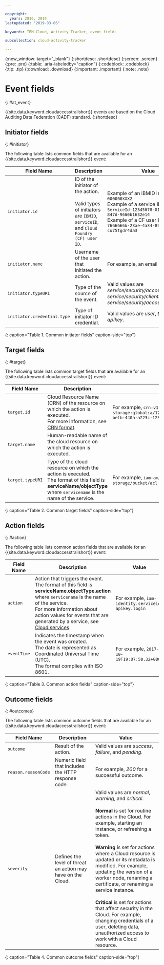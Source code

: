 ```yaml
---

copyright:
  years: 2016, 2019
lastupdated: "2019-03-06"

keywords: IBM Cloud, Activity Tracker, event fields

subcollection: cloud-activity-tracker

---
```


{:new_window: target="_blank"}
{:shortdesc: .shortdesc}
{:screen: .screen}
{:pre: .pre}
{:table: .aria-labeledby="caption"}
{:codeblock: .codeblock}
{:tip: .tip}
{:download: .download}
{:important: .important}
{:note: .note}



# Event fields
{: #at_event}

{{site.data.keyword.cloudaccesstrailshort}} events are based on the Cloud Auditing Data Federation (CADF) standard. 
{:shortdesc}

## Initiator fields
{: #initiator}

The following table lists common fields that are available for an {{site.data.keyword.cloudaccesstrailshort}} event:

| Field Name | Description | Value |
|------------|-------------|-------|
| `initiator.id` | ID of the initiator of the action. </br></br>Valid types of initiators are `IBMID`, `serviceID`, and `Cloud Foundry (CF) user ID`. | Example of an IBMID is `IBMid-000000XXX2` </br>Example of a service ID is `iam-ServiceId-12345678-0165-4c89-847d-9660b1632e14` </br>Example of a CF user ID is `7666666b-23ae-4a34-8569-cu75tgdr4da3` |
| `initiator.name` | Username of the user that initiated the action. | For example, an email address. |
| `initiator.typeURI` | Type of the source of the event. | Valid values are *service/security/account/user*, *service/security/clientid*, and *service/security/account/serviceid*. |
| `initiator.credential.type` | Type of initiator ID credential. | Valid values are *user*, *token*,and *apikey*. |
{: caption="Table 1. Common initiator fields" caption-side="top"} 

  

## Target fields
{: #target}

The following table lists common target fields that are available for an {{site.data.keyword.cloudaccesstrailshort}} event:

| Field Name | Description | Value |
|------------|-------------|-------|
| `target.id` | Cloud Resource Name (CRN) of the resource on which the action is executed. </br>For more information, see [CRN format](/docs/overview?topic=overview-format-crn#format). | For example, `crn:v1:bluemix:public:cloud-object-storage:global:a/12345678e6232019c6567c9123456789:fr56et47-befb-440a-a223c-12345678dae1:bucket:bucket1` |
| `target.name` | Human-readable name of the cloud resource on which the action is executed. |  |
| `target.typeURI` | Type of the cloud resource on which the action is executed. </br>The format of this field is **serviceName/objectType** where `servicename` is the name of the service. | For example, `iam-am/policy` or `cloud-object-storage/bucket/acl` |
{: caption="Table 2. Common target fields" caption-side="top"} 


 
## Action fields
{: #action}

The following table lists common action fields that are available for an {{site.data.keyword.cloudaccesstrailshort}} event:

| Field Name | Description | Value |
|------------|-------------|-------|
| `action` | Action that triggers the event. </br>The format of this field is **serviceName.objectType.action** where `servicename` is the name of the service. </br>For more information about action values for events that are generated by a service, see <a href="/docs/services/cloud-activity-tracker?topic=cloud-activity-tracker-cloud_services#cloud_services">Cloud services</a> | For example, `iam-identity.serviceid-apikey.login` |
| `eventTime` | Indicates the timestamp when the event was created. </br>The date is represented as Coordinated Universal Time (UTC). </br>The format complies with ISO 8601. | For example, `2017-10-19T19:07:50.32+0000` |
{: caption="Table 3. Common action fields" caption-side="top"} 



## Outcome fields
{: #outcomes}

The following table lists common outcome fields that are available for an {{site.data.keyword.cloudaccesstrailshort}} event:

| Field Name | Description | Value |
|------------|-------------|-------|
| `outcome` | Result of the action. | Valid values are *success*, *failure*, and *pending*. |
| `reason.reasonCode` | Numeric field that includes the HTTP response code. | For example, *200* for a successful outcome. |
| `severity` | Defines the level of threat an action may have on the Cloud. | Valid values are *normal*, *warning*, and *critical*. </br></br>**Normal** is set for routine actions in the Cloud. For example, starting an instance, or refreshing a token. </br></br>**Warning** is set for actions where a Cloud resource is updated or its metadata is modified. For example, updating the version of a worker node, renaming a certificate, or renaming a service instance. </br></br>**Critical** is set for actions that affect security in the Cloud. For example, changing credentials of a user, deleting data, unauthorized access to work with a Cloud resource. |
{: caption="Table 4. Common outcome fields" caption-side="top"} 



